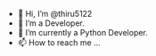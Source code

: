 - 👋 Hi, I’m @thiru5122
- 👀 I’m a Developer.
- 🌱 I’m currently a Python Developer.
- 📫 How to reach me ...
<!---
thiru5122/thiru5122 is a ✨ special ✨ repository because its `README.md` (this file) appears on your GitHub profile.
You can click the Preview link to take a look at your changes.
--->
